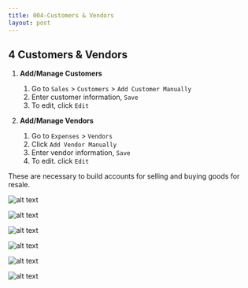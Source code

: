```yaml
---
title: 004-Customers & Vendors
layout: post
---
```


## 4 Customers & Vendors

1. **Add/Manage Customers**
   1. Go to `Sales` > `Customers` > `Add Customer Manually`
   2. Enter customer information, `Save`
   3. To edit, click `Edit`

2. **Add/Manage Vendors**
   1. Go to `Expenses` > `Vendors`
   2. Click `Add Vendor Manually`
   3. Enter vendor information, `Save`
   4. To edit. click `Edit`

These are necessary to build accounts for selling and buying goods for resale.

![alt text](/assets/images/4.1.input.cust.vendor.data.png)  

![alt text](/assets/images/4.2.cust.data.png)  

![alt text](/assets/images/4.2.input.cust.vendor.data.png)  

![alt text](/assets/images/4.3.input.vendor.data.png)  

![alt text](/assets/images/4.3.vendor.data.png)  

![alt text](/assets/images/4.4.input.multi.cust.data.png)

